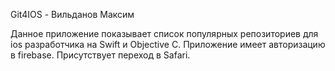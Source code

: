 Git4IOS - Вильданов Максим


Данное приложение показывает список популярных репозиториев для ios разработчика на Swift и Objective C.
Приложение имеет авторизацию в firebase. 
Присутствует переход в Safari.
